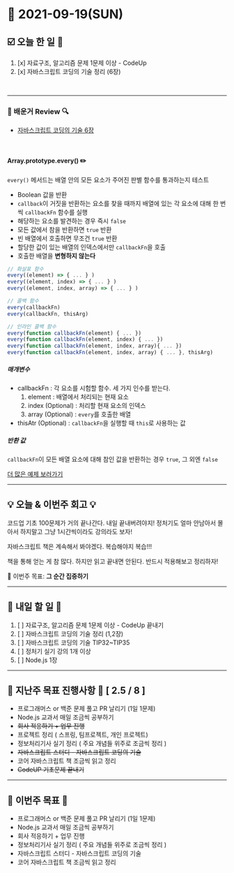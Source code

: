 # 📆 2021-09-19(SUN)
## ☑️ 오늘 한 일 📑
1. [x] 자료구조, 알고리즘 문제 1문제 이상 - CodeUp
2. [x] 자바스크립트 코딩의 기술 정리 (6장)

<br>

***

### 📌️ 배운거 Review 🔍️
- [자바스크립트 코딩의 기술 6장](https://github.com/Kyuwon53/library_books_record/tree/main/Technology_In_Javascript_coding/Chapter06_Params)

<br>

####  Array.prototype.every() ✏️
`every()` 메서드는 배열 안의 모든 요소가 주어진 판별 함수를 통과하는지 테스트
  - Boolean 값을 반환 
  - `callback`이 거짓을 반환하는 요소를 찾을 때까지 배열에 있는 각 요소에 대해 한 번씩
`callbackFn` 함수를 실행
  - 해당하는 요소를 발견하는 경우 즉시 `false`
  - 모든 값에서 참을 반환하면 `true` 반환
  - 빈 배열에서 호출하면 무조건 `true` 반환
  - 할당한 값이 있는 배열의 인덱스에서만 `callbackFn`을 호출 
  - 호출한 배열을 **변형하지 않는다**
```js
// 화살표 함수
every((element) => { ... } )
every((element, index) => { ... } )
every((element, index, array) => { ... } )

// 콜백 함수
every(callbackFn)
every(callbackFn, thisArg)

// 인라인 콜백 함수
every(function callbackFn(element) { ... })
every(function callbackFn(element, index) { ... })
every(function callbackFn(element, index, array){ ... })
every(function callbackFn(element, index, array) { ... }, thisArg)
```
##### 매개변수
- callbackFn : 각 요소를 시험할 함수. 세 가지 인수를 받는다. 
  1. element : 배열에서 처리되는 현재 요소
  2. index (Optional) : 처리할 현재 요소의 인덱스
  3. array (Optional) : `every`를 호출한 배열 
- thisAtr (Optional) : `callbackFn`을 실행할 때 `this`로 사용하는 값 

##### 반환 값
`callbackFn`이 모든 배열 요소에 대해 참인 값을 반환하는 경우 `true`, 그 외엔 `false`

[더 많은 예제 보러가기 ](https://developer.mozilla.org/ko/docs/Web/JavaScript/Reference/Global_Objects/Array/every#syntax)


***

## 💡 오늘 & 이번주 회고  💡

코드업 기초 100문제가 거의 끝나간다. 내일 끝내버려야지! 정처기도 얼마 안남아서 몰아서 하지말고 그냥 1시간씩이라도
강의라도 보자! 

자바스크립트 책은 계속해서 봐야겠다. 복습해야지 복습!!! 

책을 통해 얻는 게 참 많다. 하지만 읽고 끝내면 안된다. 반드시 적용해보고 정리하자! 

 🎯 이번주 목표: **그 순간 집중하기** 

***

## 🎯 내일 할 일 🎯
1. [ ] 자료구조, 알고리즘 문제 1문제 이상 - CodeUp 끝내기
2. [ ] 자바스크립트 코딩의 기술 정리 (1,2장)
3. [ ] 자바스크립트 코딩의 기술 TIP32~TIP35
4. [ ] 정처기 실기 강의 1개 이상 
5. [ ] Node.js 1장 


***

## 🏁 지난주 목표 진행사항 🏁 [ 2.5 / 8 ]
- 프로그래머스 or 백준 문제 풀고 PR 날리기 (1일 1문제)
- Node.js 교과서 매일 조금씩 공부하기
- ~~회사 적응하기 + 업무 진행~~
- 프로젝트 정리 ( 스프링, 팀프로젝트, 개인 프로젝트)
- 정보처리기사 실기 정리 ( 주요 개념들 위주로 조금씩 정리 )
- ~~자바스크립트 스터디 - 자바스크립트 코딩의 기술~~
- 코어 자바스크립트 책 조금씩 읽고 정리
- ~~CodeUP 기초문제 끝내기~~
***

## 🏁 이번주 목표 🏁
- 프로그래머스 or 백준 문제 풀고 PR 날리기 (1일 1문제)
- Node.js 교과서 매일 조금씩 공부하기
- 회사 적응하기 + 업무 진행
- 정보처리기사 실기 정리 ( 주요 개념들 위주로 조금씩 정리 )
- 자바스크립트 스터디 - 자바스크립트 코딩의 기술
- 코어 자바스크립트 책 조금씩 읽고 정리
